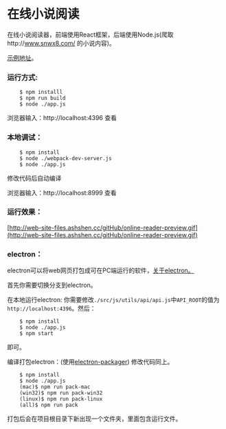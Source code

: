 # 在线小说阅读
在线小说阅读器，前端使用React框架，后端使用Node.js(爬取http://www.snwx8.com/ 的小说内容)。    

[示例地址](http://ashshen.cc:4396/#/article)。
    
### 运行方式:
    
````
    $ npm installl
    $ npm run build
    $ node ./app.js
````
浏览器输入：http://localhost:4396 查看
    
### 本地调试：
    
````
    $ npm install
    $ node ./webpack-dev-server.js
    $ node ./app.js
````
修改代码后自动编译
    
浏览器输入：http://localhost:8999 查看
    
### 运行效果：
    
[http://web-site-files.ashshen.cc/gitHub/online-reader-preview.gif](http://web-site-files.ashshen.cc/gitHub/online-reader-preview.gif)
    
### electron：
    
electron可以将web网页打包成可在PC端运行的软件，[关于electron。](https://electron.atom.io/)
    
首先你需要切换分支到electron。
    
在本地运行electron: 你需要修改`./src/js/utils/api/api.js`中`API_ROOT`的值为`http://localhost:4396`。然后：
````
    $ npm install
    $ node ./app.js
    $ npm start
````
即可。
    
编译打包electron：(使用[electron-packager](https://github.com/electron-userland/electron-packager)) 修改代码同上。
````
    $ npm install
    $ node ./app.js
    (mac)$ npm run pack-mac
    (win32)$ npm run pack-win32
    (linux)$ npm run pack-linux
    (all)$ npm run pack
````
打包后会在项目根目录下新出现一个文件夹，里面包含运行文件。